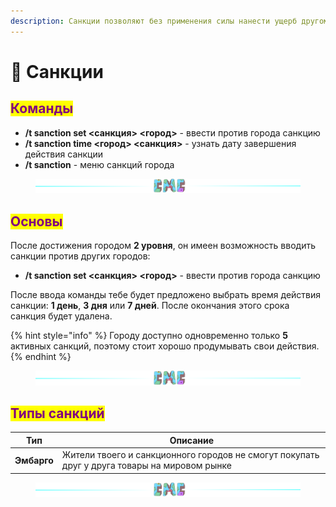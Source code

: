 ```yaml
---
description: Санкции позволяют без применения силы нанести ущерб другому городу
---
```


# 🚧 Санкции

## <mark style="color:purple;">Команды</mark>

* **/t sanction set <санкция> <город>**  - ввести против города санкцию
* **/t sanction time <город> <санкция>** - узнать дату завершения действия санкции
* **/t sanction** - меню санкций города

<figure><img src="../.gitbook/assets/gitlab_hr7.svg" alt=""><figcaption></figcaption></figure>

## <mark style="color:purple;">Основы</mark>

После достижения городом **2 уровня**, он имеен возможность вводить санкции против других городов:

* **/t sanction set <санкция> <город>**  - ввести против города санкцию

После ввода команды тебе будет предложено выбрать время действия санкции: **1 день**, **3 дня** или **7 дней**. После окончания этого срока санкция будет удалена.

{% hint style="info" %}
Городу доступно одновременно только **5** активных санкций, поэтому стоит хорошо продумывать свои действия.
{% endhint %}

<figure><img src="../.gitbook/assets/gitlab_hr7.svg" alt=""><figcaption></figcaption></figure>

## <mark style="color:purple;">Типы санкций</mark>

| Тип         | Описание                                                                                     |
| ----------- | -------------------------------------------------------------------------------------------- |
| **Эмбарго** | Жители твоего и санкционного городов не смогут покупать друг у друга товары на мировом рынке |

<figure><img src="../.gitbook/assets/gitlab_hr7.svg" alt=""><figcaption></figcaption></figure>
